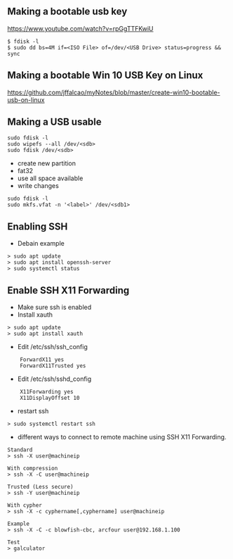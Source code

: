 ## Making a bootable usb key

https://www.youtube.com/watch?v=rpGgTTFKwiU

```
$ fdisk -l
$ sudo dd bs=4M if=<ISO File> of=/dev/<USB Drive> status=progress && sync
```
## Making a bootable Win 10 USB Key on Linux
https://github.com/jffalcao/myNotes/blob/master/create-win10-bootable-usb-on-linux

## Making a USB usable
```
sudo fdisk -l
sudo wipefs --all /dev/<sdb>
sudo fdisk /dev/<sdb>
```
- create new partition
- fat32
- use all space available
- write changes
```
sudo fdisk -l
sudo mkfs.vfat -n '<label>' /dev/<sdb1>
```

## Enabling SSH
- Debain example
```
> sudo apt update
> sudo apt install openssh-server
> sudo systemctl status
```

## Enable SSH X11 Forwarding

- Make sure ssh is enabled
- Install xauth

```
> sudo apt update
> sudo apt install xauth
```
- Edit /etc/ssh/ssh_config
```
    ForwardX11 yes  
    ForwardX11Trusted yes
```
- Edit /etc/ssh/sshd_config
```
    X11Forwarding yes
    X11DisplayOffset 10
```
- restart ssh
```
> sudo systemctl restart ssh
```
- different ways to connect to remote machine using SSH X11 Forwarding.
```
Standard
> ssh -X user@machineip

With compression
> ssh -X -C user@machineip

Trusted (Less secure)
> ssh -Y user@machineip

With cypher
> ssh -X -c cyphername[,cyphername] user@machineip

Example
> ssh -X -C -c blowfish-cbc, arcfour user@192.168.1.100

Test
> galculator
